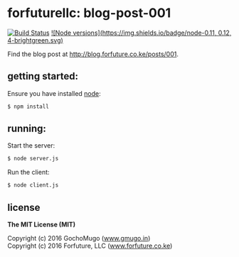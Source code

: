 # forfuturellc: blog-post-001

[![Build Status](https://travis-ci.org/forfuturellc-x/blog-post-001.svg?branch=master)](https://travis-ci.org/forfuturellc-x/blog-post-001)
[![Node versions](https://img.shields.io/badge/node-0.11, 0.12, 4-brightgreen.svg)](https://nodejs.org/)

Find the blog post at http://blog.forfuture.co.ke/posts/001.


## getting started:

Ensure you have installed [node](https://nodejs.org):

```bash
$ npm install
```

## running:

Start the server:

```bash
$ node server.js
```

Run the client:

```bash
$ node client.js
```


## license

**The MIT License (MIT)**

Copyright (c) 2016 GochoMugo (www.gmugo.in) <br/>
Copyright (c) 2016 Forfuture, LLC (www.forfuture.co.ke)
